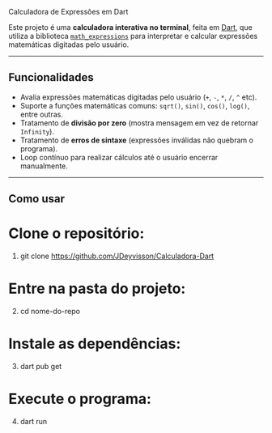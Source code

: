 Calculadora de Expressões em Dart

Este projeto é uma **calculadora interativa no terminal**, feita em [Dart](https://dart.dev/), que utiliza a biblioteca [`math_expressions`](https://pub.dev/packages/math_expressions) para interpretar e calcular expressões matemáticas digitadas pelo usuário.

---

## Funcionalidades
- Avalia expressões matemáticas digitadas pelo usuário (`+`, `-`, `*`, `/`, `^` etc).  
- Suporte a funções matemáticas comuns: `sqrt()`, `sin()`, `cos()`, `log()`, entre outras.  
- Tratamento de **divisão por zero** (mostra mensagem em vez de retornar `Infinity`).  
- Tratamento de **erros de sintaxe** (expressões inválidas não quebram o programa).  
- Loop contínuo para realizar cálculos até o usuário encerrar manualmente.  

---
## Como usar
# Clone o repositório:
1. git clone https://github.com/JDeyvisson/Calculadora-Dart

# Entre na pasta do projeto:
2. cd nome-do-repo

# Instale as dependências:
3. dart pub get

# Execute o programa:
4. dart run
